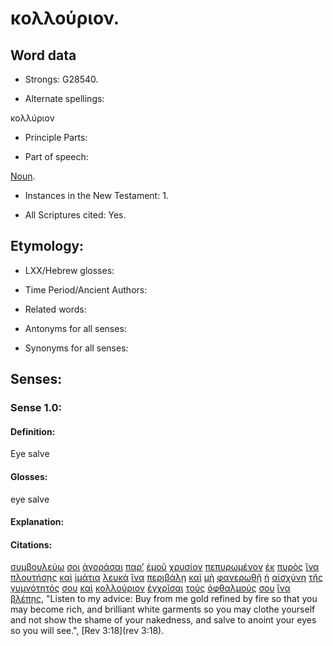# κολλούριον.

<!-- Status: S2=NeedsReview -->
<!-- Lexica used for edits: BDAG, FFM, LN, A-S -->

## Word data

* Strongs: G28540.


* Alternate spellings:

κολλύριον

* Principle Parts: 

* Part of speech: 

[Noun](http://ugg.readthedocs.io/en/latest/noun.html).

* Instances in the New Testament: 1.

* All Scriptures cited: Yes.

## Etymology: 

* LXX/Hebrew glosses: 

* Time Period/Ancient Authors: 

* Related words: 

* Antonyms for all senses:

* Synonyms for all senses: 

## Senses:

### Sense 1.0:

#### Definition: 

Eye salve

#### Glosses:

eye salve

#### Explanation:

#### Citations:

[συμβουλεύω](../G99999/01.md) [σοι](../G47710/01.md) [ἀγοράσαι](../G00590/01.md) [παρ’](../G38440/01.md) [ἐμοῦ](../G14730/01.md) [χρυσίον](../G55530/01.md) [πεπυρωμένον](../G44480/01.md) [ἐκ](../G15370/01.md) [πυρὸς](../G44420/01.md) [ἵνα](../G24430/01.md) [πλουτήσῃς](../G41470/01.md) [καὶ](../G25320/01.md) [ἱμάτια](../G24400/01.md) [λευκὰ](../G30220/01.md) [ἵνα](../G24430/01.md) [περιβάλῃ](../G40160/01.md) [καὶ](../G25320/01.md) [μὴ](../G33610/01.md) [φανερωθῇ](../G53190/01.md) [ἡ](../G35880/01.md) [αἰσχύνη](../G01520/01.md) [τῆς](../G35880/01.md) [γυμνότητός](../G11320/01.md) [σου](../G47710/01.md) [καὶ](../G25320/01.md) [κολλούριον](../G28540/01.md) [ἐγχρῖσαι](../G14720/01.md) [τοὺς](../G35880/01.md) [ὀφθαλμούς](../G37880/01.md) [σου](../G47710/01.md) [ἵνα](../G24430/01.md) [βλέπῃς](../G09910/01.md), 
"Listen to my advice: Buy from me gold refined by fire so that you may become rich, and brilliant white garments so you may clothe yourself and not show the shame of your nakedness, and salve to anoint your eyes so you will see.", 
[Rev 3:18](rev 3:18). 


